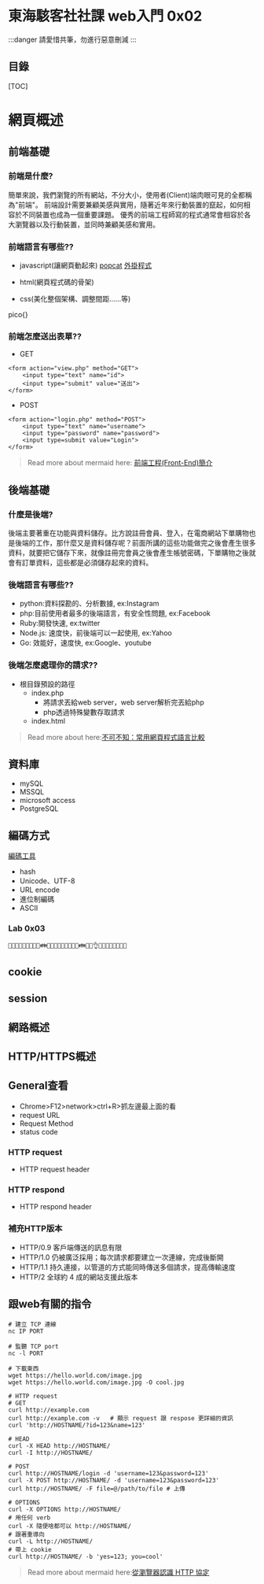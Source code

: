 東海駭客社社課 web入門 0x02
===

:::danger
請愛惜共筆，勿進行惡意刪減
:::

## 目錄

[TOC]

# 網頁概述

## 前端基礎

### 前端是什麼?
簡單來說，我們瀏覽的所有網站，不分大小，使用者(Client)端肉眼可見的全都稱為"前端"。
前端設計需要兼顧美感與實用，隨著近年來行動裝置的竄起，如何相容於不同裝置也成為一個重要課題。
優秀的前端工程師寫的程式通常會相容於各大瀏覽器以及行動裝置，並同時兼顧美感和實用。

### 前端語言有哪些??
* javascript(讓網頁動起來)
[popcat](https://popcat.click/)
[外掛程式](https://gist.github.com/DaWe35/0febd8b058e4476967d12675a622c989)

* html(網頁程式碼的骨架)

* css(美化整個架構、調整間距......等)

pico{}

### 前端怎麼送出表單??
* GET
```gherkin=
<form action="view.php" method="GET">
    <input type="text" name="id">
    <input type="submit" value="送出">
</form>
```
* POST
```gherkin=
<form action="login.php" method="POST">
    <input type="text" name="username">
    <input type="password" name="password">
    <input type=submit value="Login">
</form>
```
> Read more about mermaid here: [前端工程(Front-End)簡介](https://blog.davidh83110.com/%E6%8A%80%E8%A1%93%E7%B0%A1%E4%BB%8B/%E5%89%8D%E7%AB%AF%E5%B7%A5%E7%A8%8B/2016/12/05/web-intro-1.html)

後端基礎
---
### 什麼是後端?

後端主要著重在功能與資料儲存。比方說註冊會員、登入，在電商網站下單購物也是後端的工作，那什麼又是資料儲存呢？前面所講的這些功能做完之後會產生很多資料，就要把它儲存下來，就像註冊完會員之後會產生帳號密碼，下單購物之後就會有訂單資料，這些都是必須儲存起來的資料。

### 後端語言有哪些??
* python:資料探勘的、分析數據, ex:Instagram
* php:目前使用者最多的後端語言，有安全性問題, ex:Facebook
* Ruby:開發快速, ex:twitter
* Node.js: 速度快，前後端可以一起使用, ex:Yahoo
* Go: 效能好，速度快, ex:Google、youtube

### 後端怎麼處理你的請求??
* 根目錄預設的路徑
  * index.php
    * 將請求丟給web server，web server解析完丟給php
    * php透過特殊變數存取請求
  * index.html


> Read more about  here:[不可不知：常用網頁程式語言比較](https://gremlinworks.com.tw/webdev/dev-languages)

## 資料庫
* mySQL
* MSSQL
* microsoft access
* PostgreSQL

## 編碼方式
[編碼工具](https://dencode.com/)
* hash
* Unicode、UTF-8
* URL encode
* 進位制編碼
* ASCII

### Lab 0x03
```gherkin=
🐽👃🐸🐾👲👮🐪👙👖👪👜👚👬👩🐨👫👰👖🐨👪👖🐽👌👅👅👅👅🐘🐘🐘👴
```

## cookie
## session

## 網路概述
## HTTP/HTTPS概述
## General查看
  * Chrome>F12>network>ctrl+R>抓左邊最上面的看
  * request URL
  * Request Method
  * status code
### HTTP request
  * HTTP request header
### HTTP respond
  * HTTP respond header
### 補充HTTP版本

* HTTP/0.9
客戶端傳送的訊息有限
* HTTP/1.0
仍被廣泛採用；每次請求都要建立一次連線，完成後斷開
* HTTP/1.1
持久連接，以管道的方式能同時傳送多個請求，提高傳輸速度
* HTTP/2
全球約 4 成的網站支援此版本

跟web有關的指令
---

```gherkin=
# 建立 TCP 連線
nc IP PORT

# 監聽 TCP port
nc -l PORT

# 下載東西
wget https://hello.world.com/image.jpg
wget https://hello.world.com/image.jpg -O cool.jpg

# HTTP request
# GET
curl http://example.com
curl http://example.com -v   # 顯示 request 跟 respose 更詳細的資訊
curl 'http://HOSTNAME/?id=123&name=123'

# HEAD
curl -X HEAD http://HOSTNAME/
curl -I http://HOSTNAME/

# POST
curl http://HOSTNAME/login -d 'username=123&password=123'
curl -X POST http://HOSTNAME/ -d 'username=123&password=123'
curl http://HOSTNAME/ -F file=@/path/to/file # 上傳

# OPTIONS
curl -X OPTIONS http://HOSTNAME/
# 用任何 verb
curl -X 隨便啥都可以 http://HOSTNAME/
# 跟著重導向
curl -L http://HOSTNAME/
# 帶上 cookie
curl http://HOSTNAME/ -b 'yes=123; you=cool'
```
> Read more about mermaid here:[從瀏覽器認識 HTTP 協定](https://ithelp.ithome.com.tw/articles/10195016)
